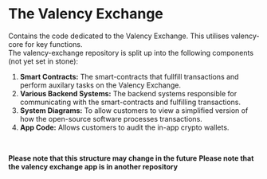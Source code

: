 # The Valency Exchange
Contains the code dedicated to the Valency Exchange. This utilises valency-core for key functions.<br>
The valency-exchange repository is split up into the following components (not yet set in stone):
1. **Smart Contracts:** The smart-contracts that fullfill transactions and perform auxilary tasks on the Valency Exchange.
2. **Various Backend Systems:** The backend systems responsible for communicating with the smart-contracts and fulfilling transactions.
3. **System Diagrams:** To allow customers to view a simplified version of how the open-source software processes transactions.
4. **App Code:** Allows customers to audit the in-app crypto wallets.
<br>

**Please note that this structure may change in the future**
**Please note that the valency exchange app is in another repository**
